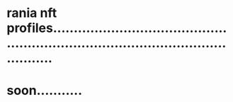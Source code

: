 # rania nft profiles..........................................................................................................
# soon...........
